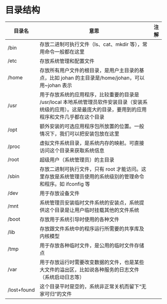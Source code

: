 # 目录结构

| 目录名      | 意思                                                                                                                                                         | 注解 |
| ----------- | ------------------------------------------------------------------------------------------------------------------------------------------------------------ | ---- |
| /bin        | 存放二进制可执行文件（ls、cat、mkdir 等），常用命令一般都在这里                                                                                              |      |
| /etc        | 存放系统管理和配置文件                                                                                                                                       |      |
| /home       | 存放所有用户文件的根目录，是用户主目录的基点，比如 johan 的主目录是/home/johan，可以用~johan 表示                                                            |      |
| /usr        | 用于存放系统的应用程序，比较重要的目录是 /usr/local 本地系统管理员软件安装目录（安装系统级的应用）。这是最庞大的目录，要用到的应用程序和文件几乎都在这个目录 |      |
| /opt        | 额外安装的可选应用程序包所放置的位置。一般情况下，我们可以把安装包放在这里                                                                                   |      |
| /proc       | 虚拟文件系统目录，是系统内存的映射。可直接访问这个目录来获取系统信息                                                                                         |      |
| /root       | 超级用户（系统管理员）的主目录                                                                                                                               |      |
| /sbin       | 存放二进制可执行文件，只有 root 才能访问。这里存放是系统管理员使用的系统级别的管理命令和程序。如 ifconfig 等                                                 |      |
| /dev        | 用于存放设备文件                                                                                                                                             |      |
| /mnt        | 系统管理员安装临时文件系统的安装点，系统提供这个目录是让用户临时挂载其他的文件系统                                                                           |      |
| /boot       | 存放用于系统引导时使用的各种文件                                                                                                                             |      |
| /lib        | 存放跟文件系统中的程序运行所需要的共享库及内核模型                                                                                                           |      |
| /tmp        | 用于存放各种临时文件，是公用的临时文件存储点                                                                                                                 |      |
| /var        | 用于存放运行时需要改变数据的文件，也是某些大文件的溢出区，比如说各种服务的日志文件（系统启动日志等）                                                         |      |
| /lost+found | 这个目录平时是空的，系统非正常关机而留下“无家可归”的文件                                                                                                     |      |
